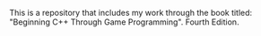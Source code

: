 This is a repository that includes my work through the book titled: "Beginning C++ Through Game Programming". Fourth Edition.

